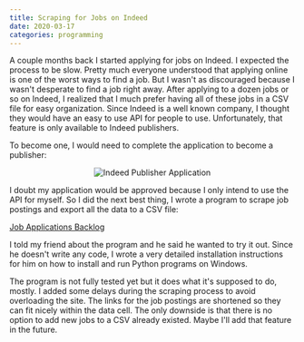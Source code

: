 ```yaml
---
title: Scraping for Jobs on Indeed
date: 2020-03-17
categories: programming
---
```


A couple months back I started applying for jobs on Indeed. I expected the process to be slow. Pretty much everyone understood that applying online is one of the worst ways to find a job. But I wasn't as discouraged because I wasn't desperate to find a job right away. After applying to a dozen jobs or so on Indeed, I realized that I much prefer having all of these jobs in a CSV file for easy organization. Since Indeed is a well known company, I thought they would have an easy to use API for people to use. Unfortunately, that feature is only available to Indeed publishers.

<!--more-->

To become one, I would need to complete the application to become a publisher:

<p align="center">
  <img src="https://i.imgur.com/XhwF1Of.jpg" alt="Indeed Publisher Application">
</p>

I doubt my application would be approved because I only intend to use the API for myself. So I did the next best thing, I wrote a program to scrape job postings and export all the data to a CSV file: 

[Job Applications Backlog](https://github.com/kennguyen01/job-applications-backlog)

I told my friend about the program and he said he wanted to try it out. Since he doesn't write any code, I wrote a very detailed installation instructions for him on how to install and run Python programs on Windows.

The program is not fully tested yet but it does what it's supposed to do, mostly. I added some delays during the scraping process to avoid overloading the site. The links for the job postings are shortened so they can fit nicely within the data cell. The only downside is that there is no option to add new jobs to a CSV already existed. Maybe I'll add that feature in the future.